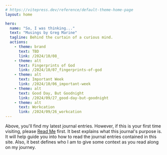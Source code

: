 ```yaml
---
# https://vitepress.dev/reference/default-theme-home-page
layout: home

hero:
  name: "So, I was thinking..."
  text: "Musings by Greg Marine"
  tagline: Behind the curtain of a curious mind.
  actions:
    - theme: brand
      text: TBD
      link: /2024/10/08_
    - theme: alt
      text: Fingerprints of God
      link: /2024/10/07_fingerprints-of-god
    - theme: alt
      text: Important Week
      link: /2024/10/06_important-week
    - theme: alt
      text: Good Day, But Goodnight
      link: /2024/09/27_good-day-but-goodnight
    - theme: alt
      text: Workcation
      link: /2024/09/26_workcation
---
```


Above, you'll find my latest journal entries. However, if this is your first time visiting, please [Read Me](read-me) first. It best explains what this journal's purpose is. It will help guide you into how to read the journal entries contained in this site. Also, it best defines who I am to give some context as you read along on my journey.